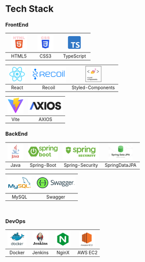# Tech Stack

### FrontEnd

| <div align="center"><img src="../assets/stacks/html.png" alt="HTML" width="50px" height="50px" /> | <div align="center"><img src="../assets/stacks/css.png" alt="CSS" width="50px" height="50px" /> | <div align="center"><img src="../assets/stacks/ts.png" alt="TypeScript" width="40px" height="40px" /> |
| :-----------------------------------------------------------------------------------------------: | :---------------------------------------------------------------------------------------------: | :---------------------------------------------------------------------------------------------------: |
|                             &nbsp;&nbsp;&nbsp;HTML5&nbsp;&nbsp;&nbsp;                             |                      &nbsp;&nbsp;&nbsp;&nbsp;CSS3&nbsp;&nbsp;&nbsp;&nbsp;                       |                                  &nbsp;&nbsp;TypeScript&nbsp;&nbsp;                                   |

| <div align="center"><img src="../assets/stacks/react.png" alt="React" width="50px" height="45px" /> | <div align="center"><img src="../assets/stacks/recoil.png" alt="Recoil" width="110px" height="50px" /> | <div align="center"><img src="../assets/stacks/styledcomponent.png" alt="StyledComponents" width="50px" height="50px" /> |
| :-------------------------------------------------------------------------------------------------: | :----------------------------------------------------------------------------------------------------: | :----------------------------------------------------------------------------------------------------------------------: |
|                              &nbsp;&nbsp;&nbsp;React&nbsp;&nbsp;&nbsp;                              |                                                 Recoil                                                 |                                              &nbsp;Styled-Components&nbsp;                                               |

| <div align="center"><img src="../assets/stacks/vite.png" alt="MaterialUI" width="50px" height="50px" /> | <div align="center"><img src="../assets/stacks/axios.png" alt="Axios" width="110px" height="50px" /> |
| :-----------------------------------------------------------------------------------------------------: | :--------------------------------------------------------------------------------------------------: |
|                                            &nbsp;Vite&nbsp;                                             |                                                AXIOS                                                 |

### BackEnd

| <div align="center"><img src="../assets/stacks/Java.png" alt="Java" width="50px" height="50px" /> </div> | <div align="center"><img src="../assets/stacks/springboot.png" alt="SpringBoot" width="95px" height="50px" /> </div> | <div align="center"><img src="../assets/stacks/springsecurity.png" alt="SpringSecurity" width="115px" height="50px" /></div> | <div align="center"><img src="../assets/stacks/jpa.png" alt="SpringDataJPA" width="75px" height="50px" /></div> |
| :------------------------------------------------------------------------------------------------------: | :------------------------------------------------------------------------------------------------------------------: | :--------------------------------------------------------------------------------------------------------------------------: | :-------------------------------------------------------------------------------------------------------------: |
|                                                   Java                                                   |                                                     Spring-Boot                                                      |                                                       Spring-Security                                                        |                                            &nbsp;SpringDataJPA&nbsp;                                            |

| <div align="center"><img src="../assets/stacks/mysql.png" alt="Mysql" width="75px" height="50px" /> </div> | <div align="center"><img src="../assets/stacks/swagger.png" alt="Swagger" width="125px" height="40px" /></div> |
| :--------------------------------------------------------------------------------------------------------: | :------------------------------------------------------------------------------------------------------------: |
|                                                   MySQL                                                    |                                                    Swagger                                                     |

<br />

### DevOps

| <div align="center"><img src="../assets/stacks/docker.png" alt="Docker" width="60px" height="50px" /> </div> | <div align="center"><img src="../assets/stacks/jenkins.png" alt="Jenkins" width="50px" height="50px" /></div> | <div align="center"><img src="../assets/stacks/nginx.png" alt="Nginx" width="50px" height="50px" /></div> | <div align="center"><img src="../assets/stacks/ec2.png" alt="EC2" width="50px" height="50px" /></div> |
| :----------------------------------------------------------------------------------------------------------: | :-----------------------------------------------------------------------------------------------------------: | :-------------------------------------------------------------------------------------------------------: | :---------------------------------------------------------------------------------------------------: |
|                                                    Docker                                                    |                                              &nbsp;Jenkins&nbsp;                                              |                                       &nbsp;&nbsp;NginX&nbsp;&nbsp;                                       |                                             &nbsp;AWS EC2                                             |
